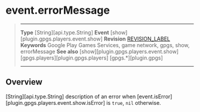 # event.errorMessage

> --------------------- ------------------------------------------------------------------------------------------
> __Type__              [String][api.type.String]
> __Event__             [show][plugin.gpgs.players.event.show]
> __Revision__          [REVISION_LABEL](REVISION_URL)
> __Keywords__          Google Play Games Services, game network, gpgs, show, errorMessage
> __See also__          [show][plugin.gpgs.players.event.show]
>						[gpgs.players][plugin.gpgs.players]
>                       [gpgs.*][plugin.gpgs]
> --------------------- ------------------------------------------------------------------------------------------

## Overview

[String][api.type.String] description of an error when [event.isError][plugin.gpgs.players.event.show.isError] is `true`, `nil` otherwise.